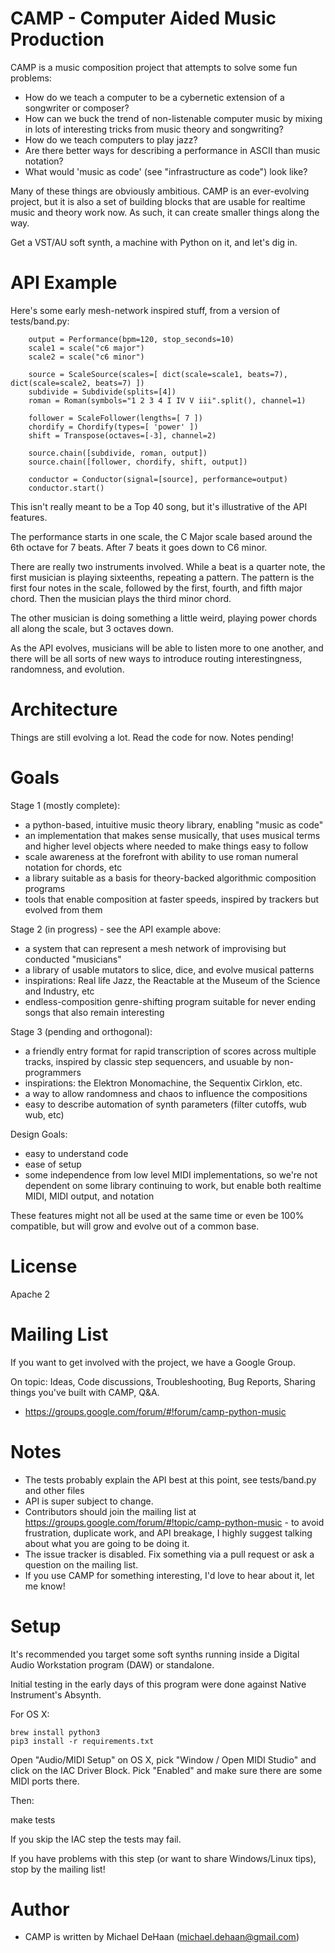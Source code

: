 CAMP - Computer Aided Music Production
======================================

CAMP is a music composition project that attempts to solve some fun problems:

   * How do we teach a computer to be a cybernetic extension of a songwriter or composer?
   * How can we buck the trend of non-listenable computer music by mixing in lots of interesting tricks from music theory and songwriting?
   * How do we teach computers to play jazz?
   * Are there better ways for describing a performance in ASCII than music notation?
   * What would 'music as code' (see "infrastructure as code") look like?

Many of these things are obviously ambitious.  CAMP is an ever-evolving project, but it is also a set of building blocks that are usable for realtime music and theory work now.
As such, it can create smaller things along the way.

Get a VST/AU soft synth, a machine with Python on it, and let's dig in.

API Example
===========

Here's some early mesh-network inspired stuff, from a version of tests/band.py:

        output = Performance(bpm=120, stop_seconds=10)
        scale1 = scale("c6 major")
        scale2 = scale("c6 minor")

        source = ScaleSource(scales=[ dict(scale=scale1, beats=7), dict(scale=scale2, beats=7) ])
        subdivide = Subdivide(splits=[4])
        roman = Roman(symbols="1 2 3 4 I IV V iii".split(), channel=1)

        follower = ScaleFollower(lengths=[ 7 ])
        chordify = Chordify(types=[ 'power' ])
        shift = Transpose(octaves=[-3], channel=2)

        source.chain([subdivide, roman, output])
        source.chain([follower, chordify, shift, output])

        conductor = Conductor(signal=[source], performance=output)
        conductor.start()

This isn't really meant to be a Top 40 song, but it's illustrative of the API features.

The performance starts in one scale, the C Major scale based around the 6th octave for 7 beats.  After 7 beats
it goes down to C6 minor.

There are really two instruments involved.  While a beat is a quarter note, the first musician is playing sixteenths, repeating
a pattern.  The pattern is the first four notes in the scale, followed by the first, fourth, and fifth major chord.  Then the
musician plays the third minor chord.

The other musician is doing something a little weird, playing power chords all along the scale, but 3 octaves down.

As the API evolves, musicians will be able to listen more to one another, and there will be all sorts of new ways to introduce
routing interestingness, randomness, and evolution.

Architecture
============

Things are still evolving a lot.  Read the code for now.  Notes pending!

Goals
=====

Stage 1 (mostly complete):

   * a python-based, intuitive music theory library, enabling "music as code"
   * an implementation that makes sense musically, that uses musical terms and  higher level objects where needed to make things easy to follow
   * scale awareness at the forefront with ability to use roman numeral notation for chords, etc
   * a library suitable as a basis for theory-backed algorithmic composition programs
   * tools that enable composition at faster speeds, inspired by trackers but evolved from them

Stage 2 (in progress) - see the API example above:

   * a system that can represent a mesh network of improvising but conducted "musicians"
   * a library of usable mutators to slice, dice, and evolve musical patterns
   * inspirations: Real life Jazz, the Reactable at the Museum of the Science and Industry, etc
   * endless-composition genre-shifting program  suitable for never ending songs that also remain interesting

Stage 3 (pending and orthogonal):

   * a friendly entry format for rapid transcription of scores across multiple tracks, inspired by classic step sequencers, and usuable by non-programmers
   * inspirations: the Elektron Monomachine, the Sequentix Cirklon, etc.
   * a way to allow randomness and chaos to influence the compositions
   * easy to describe automation of synth parameters (filter cutoffs, wub wub, etc) 

Design Goals:

   * easy to understand code
   * ease of setup
   * some independence from low level MIDI implementations, so we're not dependent on some library continuing to work, but enable both realtime MIDI, MIDI output, and notation

These features might not all be used at the same time or even be 100% compatible, but will grow and evolve out of a common base.

License
=======

Apache 2

Mailing List
============

If you want to get involved with the project, we have a Google Group.

On topic: Ideas, Code discussions, Troubleshooting,  Bug Reports, Sharing things you've built with CAMP, Q&A.

* https://groups.google.com/forum/#!forum/camp-python-music


Notes
=====

   * The tests probably explain the API best at this point, see tests/band.py and other files
   * API is super subject to change.
   * Contributors should join the mailing list at https://groups.google.com/forum/#!topic/camp-python-music - to avoid frustration, duplicate work, and API breakage, I highly suggest talking about what you are going to be doing it.
   * The issue tracker is disabled.  Fix something via a pull request or ask a question on the mailing list.
   * If you use CAMP for something interesting, I'd love to hear about it, let me know!

Setup
=====

It's recommended you target some soft synths running inside a Digital Audio Workstation program (DAW) or standalone.  

Initial testing in the early days of this program were done against Native Instrument's Absynth.

For OS X:

    brew install python3
    pip3 install -r requirements.txt

Open "Audio/MIDI Setup" on OS X, pick "Window / Open MIDI  Studio" and click on the IAC Driver Block.  Pick "Enabled" and make sure
there are some MIDI ports there.

Then:
 
   make tests

If you skip the IAC step the tests may fail. 

If you have problems with this step (or want to share Windows/Linux tips), stop by the mailing list!

Author
======

   * CAMP is written by Michael DeHaan (michael.dehaan@gmail.com)

